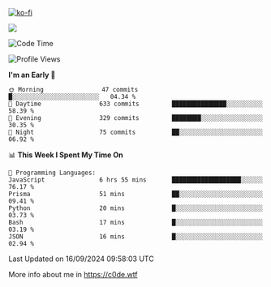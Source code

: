 [![ko-fi](https://ko-fi.com/img/githubbutton_sm.svg)](https://ko-fi.com/Z8Z4Y2LKX)

<a href="https://wakatime.com"><img src="https://wakatime.com/share/@c0dezin/b7f18a7c-ab3a-40b8-8bc7-b1b7bf71f1d6.svg" /></a>

<!--START_SECTION:waka-->
![Code Time](http://img.shields.io/badge/Code%20Time-106%20hrs%206%20mins-blue)

![Profile Views](http://img.shields.io/badge/Profile%20Views-0-blue)

**I'm an Early 🐤** 

```text
🌞 Morning                47 commits          █░░░░░░░░░░░░░░░░░░░░░░░░   04.34 % 
🌆 Daytime                633 commits         ███████████████░░░░░░░░░░   58.39 % 
🌃 Evening                329 commits         ████████░░░░░░░░░░░░░░░░░   30.35 % 
🌙 Night                  75 commits          ██░░░░░░░░░░░░░░░░░░░░░░░   06.92 % 
```


📊 **This Week I Spent My Time On** 

```text
💬 Programming Languages: 
JavaScript               6 hrs 55 mins       ███████████████████░░░░░░   76.17 % 
Prisma                   51 mins             ██░░░░░░░░░░░░░░░░░░░░░░░   09.41 % 
Python                   20 mins             █░░░░░░░░░░░░░░░░░░░░░░░░   03.73 % 
Bash                     17 mins             █░░░░░░░░░░░░░░░░░░░░░░░░   03.19 % 
JSON                     16 mins             █░░░░░░░░░░░░░░░░░░░░░░░░   02.94 % 
```


 Last Updated on 16/09/2024 09:58:03 UTC
<!--END_SECTION:waka-->

More info about me in https://c0de.wtf
